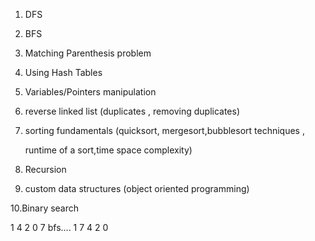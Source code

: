1. DFS

2. BFS

3. Matching Parenthesis problem

4. Using Hash Tables

5. Variables/Pointers manipulation

6. reverse linked list (duplicates , removing duplicates)

7. sorting fundamentals (quicksort, mergesort,bubblesort techniques ,

   runtime of a sort,time space complexity)

8. Recursion

9. custom data structures (object oriented programming)

10.Binary search



1
4
2
0
7
bfs....
1
7
4
2
0

